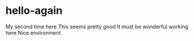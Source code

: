 # hello-again
My second time here
This seems pretty good
It must be wonderful working here
Nice environment

